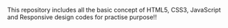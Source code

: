 This repository includes all the basic concept of HTML5, CSS3, JavaScript and Responsive design codes for practise purpose!!
